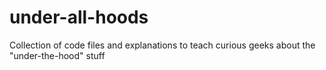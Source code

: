 # under-all-hoods
Collection of code files and explanations to teach curious geeks about the "under-the-hood" stuff

